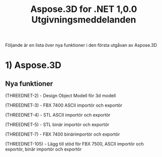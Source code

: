 ﻿---
title: Aspose.3D for .NET 1,0.0 Utgivningsmeddelanden
type: docs
weight: 30
url: /sv/net/aspose-3d-for-net-1-0-0-release-notes/
---
Följande är en lista över nya funktioner i den första utgåvan av Aspose.3D
# **1) Aspose.3D**
## **Nya funktioner**
(THREEDNET-2) - Design Object Modell för 3d modell

(THREEDNET-3) - FBX 7400 ASCII importör och exportör

(THREEDNET-4) - STL ASCII importör och exportör

(THREEDNET-5) - STL binär importör och exportör

(THREEDNET-7) - FBX 7400 binärimportör och exportör

(THREEDNET-105) - Lägg till stöd för FBX 7500, ASCII importör och exportör, binär importör och exportör
